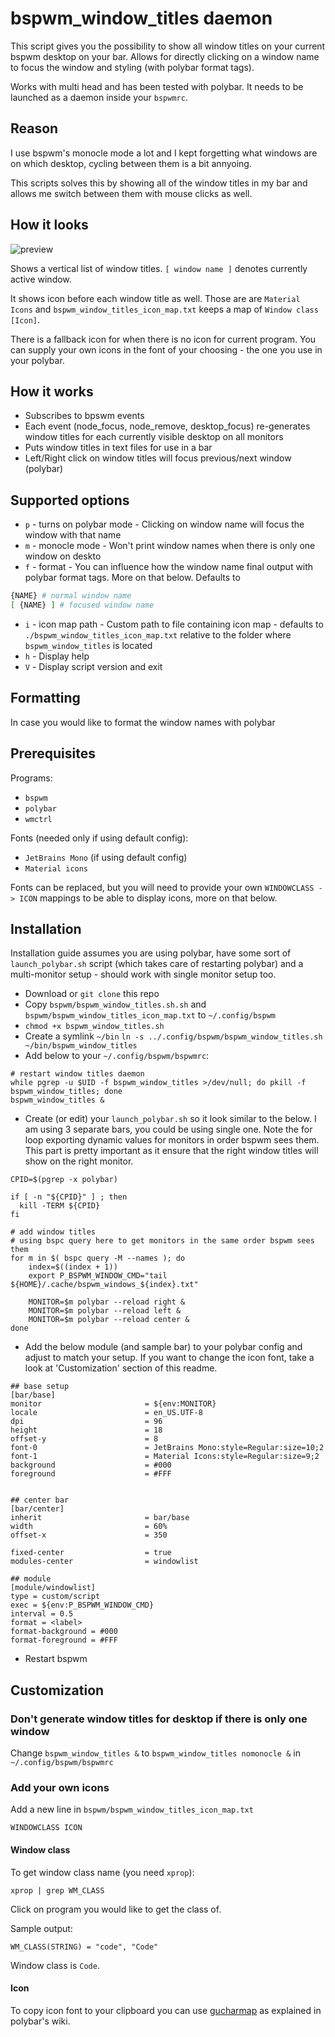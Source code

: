 # bspwm_window_titles daemon

This script gives you the possibility to show all window titles on your current bspwm desktop on your bar. Allows for directly clicking on a window name to focus the window and styling (with polybar format tags).

Works with multi head and has been tested with polybar.
It needs to be launched as a daemon inside your `bspwmrc`.

## Reason

I use bspwm's monocle mode a lot and I kept forgetting what windows are on which desktop, cycling between them is a bit annyoing.

This scripts solves this by showing all of the window titles in my bar and allows me switch between them with mouse clicks as well.

## How it looks

![preview](./img/window_titles.png)

Shows a vertical list of window titles. `[ window name ]` denotes currently active window.

It shows icon before each window title as well. Those are are `Material Icons` and `bspwm_window_titles_icon_map.txt` keeps a map of  `Window class [Icon]`.

There is a fallback icon for when there is no icon for current program.
You can supply your own icons in the font of your choosing - the one you use in your polybar.

## How it works

- Subscribes to bpswm events
- Each event (node_focus, node_remove, desktop_focus) re-generates window titles for each currently visible desktop on all monitors
- Puts window titles in text files for use in a bar
- Left/Right click on window titles will focus previous/next window (polybar)

## Supported options
- `p` - turns on polybar mode - Clicking on window name will focus the window with that name
- `m` - monocle mode - Won't print window names when there is only one window on deskto
- `f` - format - You can influence how the window name final output with polybar format tags. More on that below. Defaults to
```sh
{NAME} # normal window name
[ {NAME} ] # focused window name
```
- `i` - icon map path - Custom path to file containing icon map - defaults to `./bspwm_window_titles_icon_map.txt` relative to the folder where `bspwm_window_titles` is located
- `h` - Display help
- `V` - Display script version and exit

## Formatting
In case you would like to format the window names with polybar

## Prerequisites

Programs:
- `bspwm`
- `polybar`
- `wmctrl`

Fonts (needed only if using default config):
- `JetBrains Mono` (if using default config)
- `Material icons`

Fonts can be replaced, but you will need to provide your own `WINDOWCLASS -> ICON` mappings to be able to display icons, more on that below.

## Installation

Installation guide assumes you are using polybar, have some sort of `launch_polybar.sh` script (which takes care of restarting polybar) and a multi-monitor setup - should work with single monitor setup too.

- Download or `git clone` this repo
- Copy `bspwm/bspwm_window_titles.sh.sh` and `bspwm/bspwm_window_titles_icon_map.txt` to `~/.config/bspwm`
- `chmod +x bspwm_window_titles.sh`
- Create a symlink `~/bin` `ln -s ../.config/bspwm/bspwm_window_titles.sh ~/bin/bspwm_window_titles`
- Add below to your `~/.config/bspwm/bspwmrc`:

```shell
# restart window titles daemon
while pgrep -u $UID -f bspwm_window_titles >/dev/null; do pkill -f bspwm_window_titles; done
bspwm_window_titles &
```

- Create (or edit) your `launch_polybar.sh` so it look similar to the below. I am using 3 separate bars, you could be using single one.
Note the for loop exporting dynamic values for monitors in order bspwm sees them.
This part is pretty important as it ensure that the right window titles will show on the right monitor.

```shell
CPID=$(pgrep -x polybar)

if [ -n "${CPID}" ] ; then
  kill -TERM ${CPID}
fi

# add window titles
# using bspc query here to get monitors in the same order bspwm sees them
for m in $( bspc query -M --names ); do
    index=$((index + 1))
    export P_BSPWM_WINDOW_CMD="tail ${HOME}/.cache/bspwm_windows_${index}.txt"

    MONITOR=$m polybar --reload right &
    MONITOR=$m polybar --reload left &
    MONITOR=$m polybar --reload center &
done
```

- Add the below module (and sample bar) to your polybar config and adjust to match your setup.
If you want to change the icon font, take a look at 'Customization'  section of this readme.

```shell
## base setup
[bar/base]
monitor                       = ${env:MONITOR}
locale                        = en_US.UTF-8
dpi                           = 96
height                        = 18
offset-y                      = 8
font-0                        = JetBrains Mono:style=Regular:size=10;2
font-1                        = Material Icons:style=Regular:size=9;2
background                    = #000
foreground                    = #FFF


## center bar
[bar/center]
inherit                       = bar/base
width                         = 60%
offset-x                      = 350

fixed-center                  = true
modules-center                = windowlist

## module
[module/windowlist]
type = custom/script
exec = ${env:P_BSPWM_WINDOW_CMD}
interval = 0.5
format = <label>
format-background = #000
format-foreground = #FFF
```

- Restart bspwm

## Customization

### Don't generate window titles for desktop if there is only one window

Change `bspwm_window_titles &` to `bspwm_window_titles nomonocle &` in `~/.config/bspwm/bspwmrc`

### Add your own icons

Add a new line in `bspwm/bspwm_window_titles_icon_map.txt`

```
WINDOWCLASS ICON
```

#### Window class

To get window class name (you need `xprop`):

```
xprop | grep WM_CLASS
```

Click on program you would like to get the class of.

Sample output:

```
WM_CLASS(STRING) = "code", "Code"
```

Window class is `Code`.

#### Icon

To copy icon font to your clipboard you can use [gucharmap](https://github.com/polybar/polybar/wiki/Fonts) as explained in polybar's wiki.
